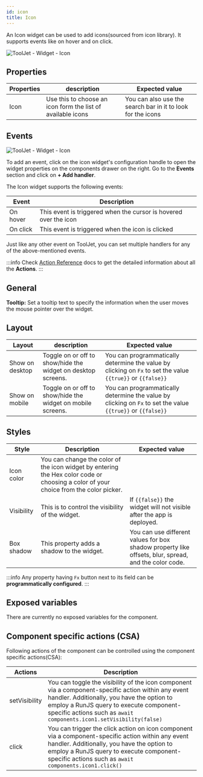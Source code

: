 ```yaml
---
id: icon
title: Icon 
---
```


An Icon widget can be used to add icons(sourced from icon library). It supports events like on hover and on click.

<div style={{textAlign: 'center'}}>

<img className="screenshot-full" src="/img/widgets/icon/icon.png" alt="ToolJet - Widget - Icon" />

</div>

## Properties

| Properties  | description | Expected value |
| ----------- | ----------- | -------------- |
| Icon | Use this to choose an icon form the list of available icons | You can also use the search bar in it to look for the icons | 

## Events

<div style={{textAlign: 'center'}}>

<img className="screenshot-full" src="/img/widgets/icon/events.png" alt="ToolJet - Widget - Icon" />

</div>

To add an event, click on the icon widget's configuration handle to open the widget properties on the components drawer on the right. Go to the **Events** section and click on **+ Add handler**.

The Icon widget supports the following events:

| Event  | Description |
| ----------- | ----------- |
| On hover      | This event is triggered when the cursor is hovered over the icon|
| On click      | This event is triggered when the icon is clicked |

Just like any other event on ToolJet, you can set multiple handlers for any of the above-mentioned events.

:::info
Check [Action Reference](/docs/category/actions-reference) docs to get the detailed information about all the **Actions**.
:::

## General

<b>Tooltip:</b> Set a tooltip text to specify the information when the user moves the mouse pointer over the widget.

## Layout

| Layout  | description | Expected value |
| ----------- | ----------- | ------------ |
| Show on desktop | Toggle on or off to show/hide the widget on desktop screens. | You can programmatically determine the value by clicking on `Fx` to set the value `{{true}}` or `{{false}}` |
| Show on mobile | Toggle on or off to show/hide the widget on mobile screens. | You can programmatically determine the value by clicking on `Fx` to set the value `{{true}}` or `{{false}}`   |

## Styles

| Style      | Description | Expected value |
| ----------- | ----------- | ------------- |
| Icon color |  You can change the color of the icon widget by entering the Hex color code or choosing a color of your choice from the color picker. |
| Visibility | This is to control the visibility of the widget. | If `{{false}}` the widget will not visible after the app is deployed. | It can only have boolean values i.e. either `{{true}}` or `{{false}}`. By default, it's set to `{{true}}`. |
| Box shadow | This property adds a shadow to the widget. | You can use different values for box shadow property like offsets, blur, spread, and the color code. |

:::info
Any property having `Fx` button next to its field can be **programmatically configured**.
:::


## Exposed variables

There are currently no exposed variables for the component.

## Component specific actions (CSA)

Following actions of the component can be controlled using the component specific actions(CSA):

| Actions     | Description |
| ----------- | ----------- |
| setVisibility | You can toggle the visibility of the icon component via a component-specific action within any event handler. Additionally, you have the option to employ a RunJS query to execute component-specific actions such as `await components.icon1.setVisibility(false)` |
| click | You can trigger the click action on icon component via a component-specific action within any event handler. Additionally, you have the option to employ a RunJS query to execute component-specific actions such as `await components.icon1.click()` |